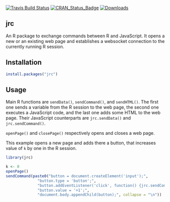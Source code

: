 [![Travis Build Status](https://travis-ci.org/anders-biostat/jrc.svg?branch=master)](https://travis-ci.org/anders-biostat/jrc)
[![CRAN\_Status\_Badge](http://www.r-pkg.org/badges/version/jrc)](https://cran.r-project.org/package=jrc)
[![Downloads](http://cranlogs.r-pkg.org/badges/jrc?color=brightgreen)](http://www.r-pkg.org/pkg/jrc)

## jrc

An R package to exchange commands between R and JavaScript. It opens a new or an existing web page and establishes a websocket connection
to the currently running R session. 

## Installation

``` r
install.packages("jrc")
``` 

## Usage

Main R functions are `sendData()`, `sendCommand()`, and `sendHTML()`. The first one sends a variable
from the R session to the web page, the second one executes a JavaScript code, and the last one 
adds some HTML to the web page.
Their JavaScript counterparts are `jrc.sendData()` and `jrc.sendCommand()`.

`openPage()` and `closePage()` respectively opens and closes a web page.

This example opens a new page and adds there a button, that increases value of `k` by one in the
R session.

``` r
library(jrc)

k <- 0
openPage()
sendCommand(paste0("button = document.createElement('input');",
              "button.type = 'button';",
              "button.addEventListener('click', function() {jrc.sendCommand('k <<- k + 1')});", 
              "button.value = '+1';",
              "document.body.appendChild(button);", collapse = "\n"))
```




